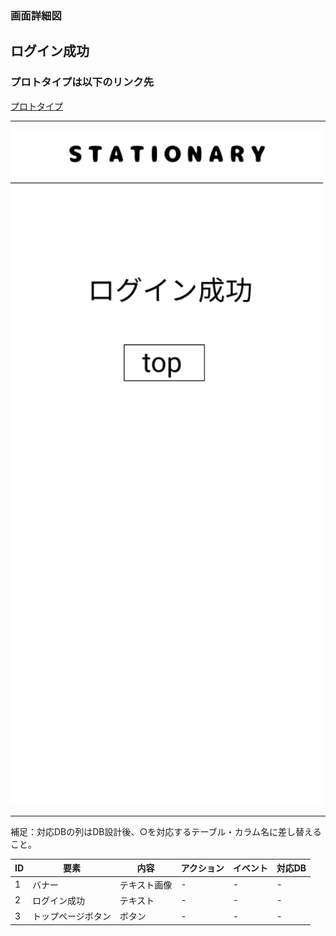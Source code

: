 ### 画面詳細図
## ログイン成功
### プロトタイプは以下のリンク先
[プロトタイプ](https://www.figma.com/file/YN8g4ahM3raStzCZMDXhNA/stationary?node-id=1%3A10)
*****
<img src="../img/2021-09-15 (42).png" width="500">

*****
補足：対応DBの列はDB設計後、○を対応するテーブル・カラム名に差し替えること。

| ID | 要素 | 内容 | アクション | イベント | 対応DB |
|----|------|-----|------------|---------|-------|
|1   |バナー　　　　|テキスト画像|-      |-        |-      |
|2   |ログイン成功　|テキスト　　|-    |-        |-      |
|3   |トップページボタン|ボタン　|-    |-        |-      |


